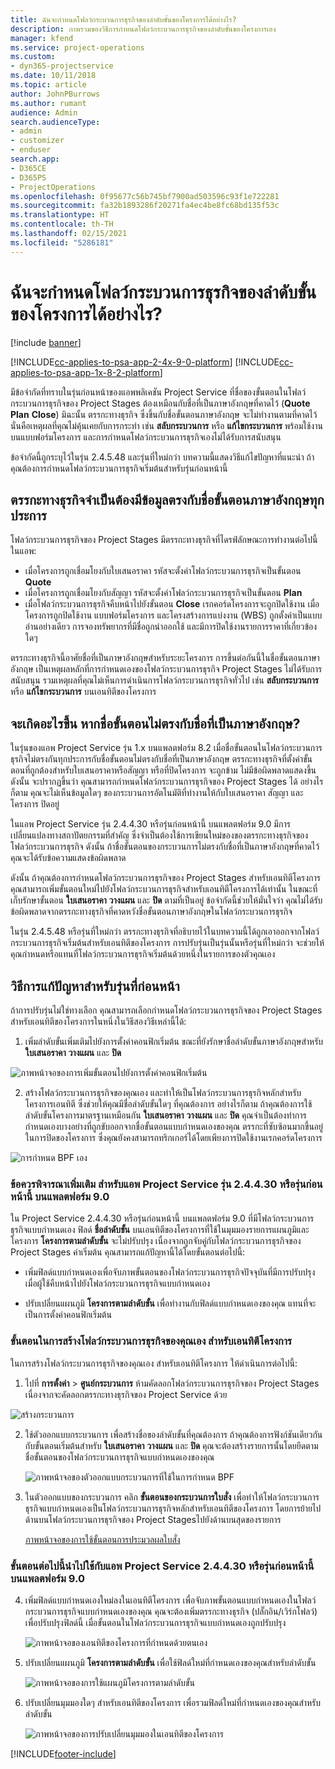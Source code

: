 ```yaml
---
title: ฉันจะกำหนดโฟลว์กระบวนการธุรกิจของลำดับขั้นของโครงการได้อย่างไร?
description: ภาพรวมของวิธีการกำหนดโฟลว์กระบวนการธุรกิจของลำดับขั้นของโครงการเอง
manager: kfend
ms.service: project-operations
ms.custom:
- dyn365-projectservice
ms.date: 10/11/2018
ms.topic: article
author: JohnPBurrows
ms.author: rumant
audience: Admin
search.audienceType:
- admin
- customizer
- enduser
search.app:
- D365CE
- D365PS
- ProjectOperations
ms.openlocfilehash: 0f95677c56b745bf7900ad503596c93f1e722281
ms.sourcegitcommit: fa32b1893286f20271fa4ec4be8fc68bd135f53c
ms.translationtype: HT
ms.contentlocale: th-TH
ms.lasthandoff: 02/15/2021
ms.locfileid: "5286181"
---
```

# <a name="how-do-i-customize-the-project-stages-business-process-flow"></a>ฉันจะกำหนดโฟลว์กระบวนการธุรกิจของลำดับขั้นของโครงการได้อย่างไร?

[!include [banner](../includes/psa-now-project-operations.md)]

[!INCLUDE[cc-applies-to-psa-app-2-4x-9-0-platform](../includes/cc-applies-to-psa-app-2-4x-9-0-platform.md)]
[!INCLUDE[cc-applies-to-psa-app-1x-8-2-platform](../includes/cc-applies-to-psa-app-1x-8-2-platform.md)]

มีข้อจำกัดที่ทราบในรุ่นก่อนหน้าของแอพพลิเคชัน Project Service ที่ชื่อของขั้นตอนในโฟลว์กระบวนการธุรกิจของ Project Stages ต้องเหมือนกับชื่อที่เป็นภาษาอังกฤษที่คาดไว้ (**Quote** **Plan** **Close**) มิฉะนั้น ตรรกะทางธุรกิจ ซึ่งขึ้นกับชื่อขั้นตอนภาษาอังกฤษ จะไม่ทำงานตามที่คาดไว้ นั่นคือเหตุผลที่คุณไม่คุ้นเคยกับการกระทำ เช่น **สลับกระบวนการ** หรือ **แก้ไขกระบวนการ** พร้อมใช้งานบนแบบฟอร์มโครงการ และการกำหนดโฟลว์กระบวนการธุรกิจเองไม่ได้รับการสนับสนุน 

ข้อจำกัดนี้ถูกระบุไว้ในรุ่น 2.4.5.48 และรุ่นที่ใหม่กว่า บทความนี้แสดงวิธีแก้ไขปัญหาที่แนะนำ ถ้าคุณต้องการกำหนดโฟลว์กระบวนการธุรกิจเริ่มต้นสำหรับรุ่นก่อนหน้านี้  

## <a name="business-logic-requires-an-exact-match-with-english-stage-names"></a>ตรรกะทางธุรกิจจำเป็นต้องมีข้อมูลตรงกับชื่อขั้นตอนภาษาอังกฤษทุกประการ

โฟลว์กระบวนการธุรกิจของ Project Stages มีตรรกะทางธุรกิจที่ไดรฟ์ลักษณะการทำงานต่อไปนี้ในแอพ:
- เมื่อโครงการถูกเชื่อมโยงกับใบเสนอราคา รหัสจะตั้งค่าโฟลว์กระบวนการธุรกิจเป็นขั้นตอน **Quote**
- เมื่อโครงการถูกเชื่อมโยงกับสัญญา รหัสจะตั้งค่าโฟลว์กระบวนการธุรกิจเป็นขั้นตอน **Plan**
- เมื่อโฟลว์กระบวนการธุรกิจคืบหน้าไปยังขั้นตอน **Close** เรกคอร์ดโครงการจะถูกปิดใช้งาน เมื่อโครงการถูกปิดใช้งาน แบบฟอร์มโครงการ และโครงสร้างการแบ่งงาน (WBS) ถูกตั้งค่าเป็นแบบอ่านอย่างเดียว การจองทรัพยากรที่มีชื่อถูกนำออกใช้ และมีการปิดใช้งานรายการราคาที่เกี่ยวข้องใดๆ

ตรรกะทางธุรกิจนี้อาศัยชื่อที่เป็นภาษาอังกฤษสำหรับระยะโครงการ การขึ้นต่อกันนี้ในชื่อขั้นตอนภาษาอังกฤษ เป็นเหตุผลหลักที่การกำหนดเองของโฟลว์กระบวนการธุรกิจ Project Stages ไม่ได้รับการสนับสนุน รวมเหตุผลที่คุณไม่เห็นการดำเนินการโฟลว์กระบวนการธุรกิจทั่วไป เช่น **สลับกระบวนการ** หรือ **แก้ไขกระบวนการ** บนเอนทิตีของโครงการ

## <a name="what-happens-if-the-stage-names-dont-match-the-english-names"></a>จะเกิดอะไรขึ้น หากชื่อขั้นตอนไม่ตรงกับชื่อที่เป็นภาษาอังกฤษ?

ในรุ่นของแอพ Project Service รุ่น 1.x บนแพลตฟอร์ม 8.2 เมื่อชื่อขั้นตอนในโฟลว์กระบวนการธุรกิจไม่ตรงกันทุกประการกับชื่อขั้นตอนไม่ตรงกับชื่อที่เป็นภาษาอังกฤษ ตรรกะทางธุรกิจที่ตั้งค่าขั้นตอนที่ถูกต้องสำหรับใบเสนอราคาหรือสัญญา หรือที่ปิดโครงการ จะถูกข้าม ไม่มีข้อผิดพลาดแสดงขึ้น ดังนั้น จะปรากฏขึ้นว่า คุณสามารถกำหนดโฟลว์กระบวนการธุรกิจของ Project Stages ได้ อย่างไรก็ตาม คุณจะไม่เห็นข้อมูลใดๆ ของกระบวนการอัตโนมัติที่ทำงานให้กับใบเสนอราคา สัญญา และโครงการ ปิดอยู่

ในแอพ Project Service รุ่น 2.4.4.30 หรือรุ่นก่อนหน้านี้ บนแพลตฟอร์ม 9.0 มีการเปลี่ยนแปลงทางสถาปัตยกรรมที่สำคัญ ซึ่งจำเป็นต้องใช้การเขียนใหม่ของของตรรกะทางธุรกิจของโฟลว์กระบวนการธุรกิจ ดังนั้น ถ้าชื่อขั้นตอนของกระบวนการไม่ตรงกับชื่อที่เป็นภาษาอังกฤษที่คาดไว้ คุณจะได้รับข้อความแสดงข้อผิดพลาด 

ดังนั้น ถ้าคุณต้องการกำหนดโฟลว์กระบวนการธุรกิจของ Project Stages สำหรับเอนทิตีโครงการ คุณสามารถเพิ่มขั้นตอนใหม่ไปยังโฟลว์กระบวนการธุรกิจสำหรับเอนทิตีโครงการได้เท่านั้น ในขณะที่เก็บรักษาขั้นตอน **ใบเสนอราคา** **วางแผน** และ **ปิด** ตามที่เป็นอยู่ ข้อจำกัดนี้ช่วยให้มั่นใจว่า คุณไม่ได้รับข้อผิดพลาดจากตรรกะทางธุรกิจที่คาดหวังชื่อขั้นตอนภาษาอังกฤษในโฟลว์กระบวนการธุรกิจ

ในรุ่น 2.4.5.48 หรือรุ่นที่ใหม่กว่า ตรรกะทางธุรกิจที่อธิบายไว้ในบทความนี้ได้ถูกเอาออกจากโฟลว์กระบวนการธุรกิจเริ่มต้นสำหรับเอนทิตีของโครงการ การปรับรุ่นเป็นรุ่นนั้นหรือรุ่นที่ใหม่กว่า จะช่วยให้คุณกำหนดหรือแทนที่โฟลว์กระบวนการธุรกิจเริ่มต้นด้วยหนึ่งในรายการของตัวคุณเอง 

## <a name="workarounds-for-earlier-versions"></a>วิธีการแก้ปัญหาสำหรับรุ่นที่ก่อนหน้า

ถ้าการปรับรุ่นไม่ใช่ทางเลือก คุณสามารถเลือกกำหนดโฟลว์กระบวนการธุรกิจของ Project Stages สำหรับเอนทิตีของโครงการในหนึ่งในวิธีสองวิธีเหล่านี้ได้:

1. เพิ่มลำดับขั้นเพิ่มเติมไปยังการตั้งค่าคอนฟิกเริ่มต้น ขณะที่ยังรักษาชื่อลำดับขั้นภาษาอังกฤษสำหรับ **ใบเสนอราคา** **วางแผน** และ **ปิด**


![ภาพหน้าจอของการเพิ่มขั้นตอนไปยังการตั้งค่าคอนฟิกเริ่มต้น](media/FAQ-Customize-BPF-1.png)
 
2. สร้างโฟลว์กระบวนการธุรกิจของคุณเอง และทำให้เป็นโฟลว์กระบวนการธุรกิจหลักสำหรับโครงการเอนทิตี ซึ่งช่วยให้คุณมีชื่อลำดับขั้นใดๆ ที่คุณต้องการ อย่างไรก็ตาม ถ้าคุณต้องการใช้ลำดับขั้นโครงการมาตรฐานเหมือนกัน **ใบเสนอราคา** **วางแผน** และ **ปิด** คุณจำเป็นต้องทำการกำหนดเองบางอย่างที่ถูกขับออกจากชื่อขั้นตอนแบบกำหนดเองของคุณ ตรรกะที่ซับซ้อนมากขึ้นอยู่ในการปิดของโครงการ ซึ่งคุณยังคงสามารถทริกเกอร์ได้โดยเพียงการปิดใช้งานเรกคอร์ดโครงการ

![การกำหนด BPF เอง](media/FAQ-Customize-BPF-2.png)

### <a name="additional-considerations-for-project-service-app-version-24430-or-earlier-on-platform-90"></a>ข้อควรพิจารณาเพิ่มเติม สำหรับแอพ Project Service รุ่น 2.4.4.30 หรือรุ่นก่อนหน้านี้ บนแพลตฟอร์ม 9.0

ใน Project Service 2.4.4.30 หรือรุ่นก่อนหน้านี้ บนแพลตฟอร์ม 9.0 ที่มีโฟลว์กระบวนการธุรกิจแบบกำหนดเอง ฟิลด์ **ชื่อลำดับขั้น** บนเอนทิตีของโครงการที่ใช้ในมุมมองรายการแผนภูมิและโครงการ **โครงการตามลำดับขั้น** จะไม่ปรับปรุง เนื่องจากถูกจับคู่กับโฟลว์กระบวนการธุรกิจของ Project Stages ค่าเริ่มต้น คุณสามารถแก้ปัญหานี้ได้โดยขั้นตอนต่อไปนี้:

- เพิ่มฟิลด์แบบกำหนดเองเพื่อจับภาพขั้นตอนของโฟลว์กระบวนการธุรกิจปัจจุบันที่มีการปรับปรุง เมื่อผู้ใช้คืบหน้าไปยังโฟลว์กระบวนการธุรกิจแบบกำหนดเอง

- ปรับเปลี่ยนแผนภูมิ **โครงการตามลำดับขั้น** เพื่อทำงานกับฟิลด์แบบกำหนดเองของคุณ แทนที่จะเป็นการตั้งค่าคอนฟิกเริ่มต้น

### <a name="steps-to-create-your-own-business-process-flow-for-the-project-entity"></a>ขั้นตอนในการสร้างโฟลว์กระบวนการธุรกิจของคุณเอง สำหรับเอนทิตีโครงการ

ในการสร้างโฟลว์กระบวนการธุรกิจของคุณเอง สำหรับเอนทิตีโครงการ ให้ดำเนินการต่อไปนี้:

1. ไปที่ **การตั้งค่า** > **ศูนย์กระบวนการ** ห้ามคัดลอกโฟลว์กระบวนการธุรกิจของ Project Stages เนื่องจากจะคัดลอกตรรกะทางธุรกิจของ Project Service ด้วย

  ![สร้างกระบวนการ](media/FAQ-Customize-BPF-3.png)

2. ใช้ตัวออกแบบกระบวนการ เพื่อสร้างชื่อของลำดับขั้นที่คุณต้องการ ถ้าคุณต้องการฟังก์ชันเดียวกันกับขั้นตอนเริ่มต้นสำหรับ **ใบเสนอราคา** **วางแผน** และ **ปิด** คุณจะต้องสร้างรายการนั้นโดยยึดตามชื่อขั้นตอนของโฟลว์กระบวนการธุรกิจแบบกำหนดเองของคุณ

   ![ภาพหน้าจอของตัวออกแบบกระบวนการที่ใช้ในการกำหนด BPF](media/FAQ-Customize-BPF-4.png) 

3. ในตัวออกแบบของกระบวนการ คลิก **ขั้นตอนของกระบวนการใบสั่ง** เพื่อทำให้โฟลว์กระบวนการธุรกิจแบบกำหนดเองเป็นโฟลว์กระบวนการธุรกิจหลักสำหรับเอนทิตีของโครงการ โดยการย้ายไปด้านบนโฟลว์กระบวนการธุรกิจของ Project Stagesไปยังด้านบนสุดของรายการ


   [ภาพหน้าจอของการใช้ขั้นตอนการประมวลผลใบสั่ง](media/FAQ-Customize-BPF-5-720.png)

### <a name="the-following-steps-apply-to-project-service-app-24430-or-earlier-on-the-90-platform"></a>ขั้นตอนต่อไปนี้นำไปใช้กับแอพ Project Service 2.4.4.30 หรือรุ่นก่อนหน้านี้ บนแพลตฟอร์ม 9.0

4. เพิ่มฟิลด์แบบกำหนดเองใหม่ลงในเอนทิตีโครงการ เพื่อจับภาพขั้นตอนแบบกำหนดเองในโฟลว์กระบวนการธุรกิจแบบกำหนดเองของคุณ คุณจะต้องเพิ่มตรรกะทางธุรกิจ (ปลั๊กอิน/เวิร์กโฟลว์) เพื่อปรับปรุงฟิลด์นี้ เมื่อขั้นตอนในโฟลว์กระบวนการธุรกิจแบบกำหนดเองถูกปรับปรุง

   ![ภาพหน้าจอของเอนทิตีของโครงการที่กำหนดด้วยตนเอง](media/FAQ-Customize-BPF-6-720.png)

5. ปรับเปลี่ยนแผนภูมิ **โครงการตามลำดับขั้น** เพื่อใช้ฟิลด์ใหม่ที่กำหนดเองของคุณสำหรับลำดับขั้น

   ![ภาพหน้าจอของการใช้แผนภูมิโครงการตามลำดับขั้น](media/FAQ-Customize-BPF-7-720.png)

6. ปรับเปลี่ยนมุมมองใดๆ สำหรับเอนทิตีของโครงการ เพื่อรวมฟิลด์ใหม่ที่กำหนดเองของคุณสำหรับลำดับขั้น

   ![ภาพหน้าจอของการปรับเปลี่ยนมุมมองในเอนทิตีของโครงการ](media/FAQ-Customize-BPF-8-720.png)



[!INCLUDE[footer-include](../includes/footer-banner.md)]